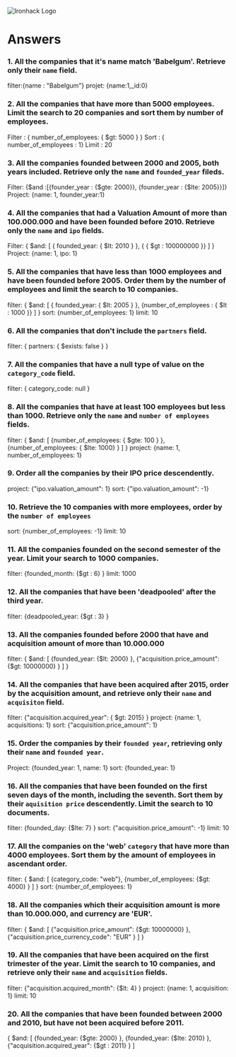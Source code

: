 ![Ironhack Logo](https://i.imgur.com/1QgrNNw.png)

# Answers

### 1. All the companies that it's name match 'Babelgum'. Retrieve only their `name` field.

filter:{name : "Babelgum"}
projet: {name:1,\_id:0}

### 2. All the companies that have more than 5000 employees. Limit the search to 20 companies and sort them by **number of employees**.

Filter : { number_of_employees: { \$gt: 5000 } }
Sort : { number_of_employees : 1}
Limit : 20

### 3. All the companies founded between 2000 and 2005, both years included. Retrieve only the `name` and `founded_year` fileds.

Filter: {$and :[{founder_year : {$gte: 2000}}, {founder_year : {\$lte: 2005}}]}
Project: {name: 1, founder_year:1}

### 4. All the companies that had a Valuation Amount of more than 100.000.000 and have been founded before 2010. Retrieve only the `name` and `ipo` fields.

Filter: { $and: [ { founded_year: { $lt: 2010 } }, { { \$gt : 100000000 }} ] }
Project: {name: 1, ipo: 1}

### 5. All the companies that have less than 1000 employees and have been founded before 2005. Order them by the number of employees and limit the search to 10 companies.

filter: { $and: [ { founded_year: { $lt: 2005 } }, {number_of_employees : { \$lt : 1000 }} ] }
sort: {number_of_employees: 1}
limit: 10

### 6. All the companies that don't include the `partners` field.

filter: { partners: { \$exists: false } }

### 7. All the companies that have a null type of value on the `category_code` field.

filter: { category_code: null }

### 8. All the companies that have at least 100 employees but less than 1000. Retrieve only the `name` and `number of employees` fields.

filter: { $and: [ {number_of_employees: { $gte: 100 } }, {number_of_employees: { \$lte: 1000} } ] }
project: {name: 1, number_of_employees: 1}

### 9. Order all the companies by their IPO price descendently.

project: {"ipo.valuation_amount": 1}
sort: {"ipo.valuation_amount": -1}

### 10. Retrieve the 10 companies with more employees, order by the `number of employees`

sort: {number_of_employees: -1}
limit: 10

### 11. All the companies founded on the second semester of the year. Limit your search to 1000 companies.

filter: {founded_month: {\$gt : 6} }
limit: 1000

### 12. All the companies that have been 'deadpooled' after the third year.

filter: {deadpooled_year: {\$gt : 3} }

### 13. All the companies founded before 2000 that have and acquisition amount of more than 10.000.000

filter: { $and: [ {founded_year: {$lt: 2000} }, {"acquisition.price_amount": {\$gt: 10000000} } ] }

### 14. All the companies that have been acquired after 2015, order by the acquisition amount, and retrieve only their `name` and `acquisiton` field.

filter: {"acquisition.acquired_year": { \$gt: 2015} }
project: {name: 1, acquisitions: 1}
sort: {"acquisition.price_amount": 1}

### 15. Order the companies by their `founded year`, retrieving only their `name` and `founded year`.

Project: {founded_year: 1, name: 1}
sort: {founded_year: 1}

### 16. All the companies that have been founded on the first seven days of the month, including the seventh. Sort them by their `aquisition price` descendently. Limit the search to 10 documents.

filter: {founded_day: {\$lte: 7} }
sort: {"acquisition.price_amount": -1}
limit: 10

### 17. All the companies on the 'web' `category` that have more than 4000 employees. Sort them by the amount of employees in ascendant order.

filter: { $and: [ {category_code: "web"}, {number_of_employees: {$gt: 4000} } ] }
sort: {number_of_employees: 1}

### 18. All the companies which their acquisition amount is more than 10.000.000, and currency are 'EUR'.

filter: { $and: [ {"acquisition.price_amount": {$gt: 10000000} }, {"acquisition.price_currency_code": "EUR" } ] }

### 19. All the companies that have been acquired on the first trimester of the year. Limit the search to 10 companies, and retrieve only their `name` and `acquisition` fields.

filter: {"acquisition.acquired_month": {\$lt: 4} }
project: {name: 1, acquisition: 1}
limit: 10

### 20. All the companies that have been founded between 2000 and 2010, but have not been acquired before 2011.

{ $and: [ {founded_year: {$gte: 2000} }, {founded_year: {$lte: 2010} }, {"acquisition.acquired_year": {$gt : 2011} } ]
